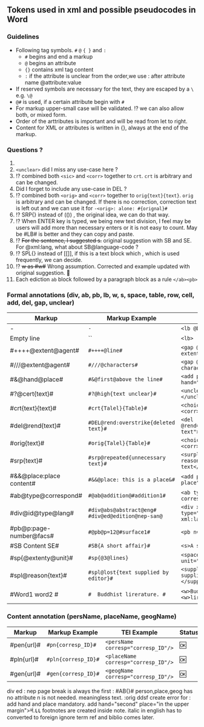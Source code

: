 ## Tokens used in xml and possible pseudocodes in Word

### Guidelines

 *  Following  tag symbols. `#` `@` `{ }` and `:`
       * `#` begins and end a markup
       * `@` begins an attribute
       * `{}` contains xml tag content
       * `:`  if the attribute is unclear from the order,we use : after attribute name  @attribute:value  
 * If reserved  symbols are necessary for the text, they  are escaped by a `\` e.g. `\@` 
 * `@#` is  used, if a certain attribute begin with `#` 
 * For markup upper-small case will be validated.  :interrobang: we can also allow both, or mixed form.
 * Order of the arttributes is important and will be read from let to right.
 * Content for XML or attributes is written in {}, always at the end of the markup. 
 
 ### Questions ?
  1.
 3. `<unclear>`  did I miss any use-case here ?
 4. :interrobang: combined  both `<sic>` and `<corr>` together to `crt`. `crt` is arbitrary and can be changed. 
 5.  Did I forget to include  any use-case in DEL ?
 6. :interrobang:  combined  both `<orig>` and `<corr>` together to `orig{text}{text}`. `orig`  is arbitrary and can be changed.  If there is no  correction, correction text  is left out and we can use it for `-<orig>: alone: #{orignal}#`
 7. :interrobang:  SRP{} instead of (()) ,  the original idea, we can do that way.
 8. :interrobang: When ENTER key is typed, we being new text division, I feel may be users will add more than necessary enters or it is not easy to count. May be #LB# is better  and they can copy and paste.
 9. :interrobang: ~~For the sentence, I suggested s.~~ original suggestion with SB and SE. For @xml:lang, what about SB@language-code ?
 10. :interrobang: SPL{} instead of [[]], if this is a text block which , which is used frequently, we can decide.   
 11. :interrobang:  ~~w as #w#~~  Wrong assumption. Corrected and example updated with original suggestion. :black_square_button:
 12. Each ediction `ab` block followed by a paragraph block as a rule `</ab><pb>`
 
    
 ### Formal annotations (div, ab, pb, lb, w, s, space, table, row, cell, add, del, gap, unclear)
 
 Markup  | Markup Example | TEI Example | S|  Remarks |
| --- | ---- | --- | --- |  --- | 
| - | `-` | `<lb @break=no>` |:ok: | [lb](https://tei-c.org/release/doc/tei-p5-doc/en/html/ref-lb.html) |
|Empty line | `` | `<lb>` | :ok: | [lb](https://tei-c.org/release/doc/tei-p5-doc/en/html/ref-lb.html)  | |
| #++++@extent@agent# | `#++++@line#` | `<gap @reason=“illegible“ extent=“4 lines“> ` | :construction: | [gap](https://tei-c.org/release/doc/tei-p5-doc/en/html/ref-gap.html) |
| #///@extent@agent# | `#///@characters#` | `<gap @reason=“lost extent=“3 characters“> ` | :construction: | [gap](https://tei-c.org/release/doc/tei-p5-doc/en/html/ref-gap.html) |
| #&@hand@place# | `#&@first@above the line#` | `<add place="above the line" hand="first"/>` | :ok:| [add](https://tei-c.org/release/doc/tei-p5-doc/en/html/ref-add.html) |
| #?@cert{text}# | `#?@high{text unclear}#` | `<unclear @cert=high> </unclear>` | ?3?|  [unclear](https://tei-c.org/release/doc/tei-p5-doc/en/html/ref-unclear.html) |
| #crt{text}{text}# | `#crt{Talel}{Table}#` | `<choice><sic>Tabel</sic> <corr>Table</corr></choice>` | :ok: |  [sic](https://tei-c.org/release/doc/tei-p5-doc/en/html/ref-sic.html) [corr](https://tei-c.org/release/doc/tei-p5-doc/en/html/ref-corr.html) |
| #del@rend{text}# | `#DEL@rend:overstrike{deleted text}#` | `<del @rend="overstrike">"deleted text"></del>` | ?5?|  [deletion](https://tei-c.org/release/doc/tei-p5-doc/en/html/ref-del.html) |
| #orig{text}# | `#orig{Talel}{Table}#` | `<choice><orig>Tabel</orig> <corr>Table</corr></choice>` | ?6? |  [orig](https://tei-c.org/release/doc/tei-p5-doc/en/html/ref-orig.html) [reg](https://tei-c.org/release/doc/tei-p5-doc/en/html/ref-reg.html) |
| #srp{text}# | `#srp@repeated{unnecessary text}#` | `<surplus reason="repeated">unnecessary text</surplus>` | ?7? | [surplus](https://tei-c.org/release/doc/tei-p5-doc/en/html/ref-surplus.html) |
| #&&@place:place content# | `#&&@place: this is a place&#` | `<add place="this is a place"/>` | ?8? |  [add](https://tei-c.org/release/doc/tei-p5-doc/en/html/ref-add.html) |
| #ab@type@correspond# | `#@ab@addition@#addition1#` | `<ab type="addition" corresp="# addition1">` | |  [Annonymous ](https://tei-c.org/release/doc/tei-p5-doc/en/html/ref-ab.html)|
| #div@id@type@lang# | `#div@abs@abstract@eng#` `#div@ed@edition@nep-san@` | `<div xml:id="abs" type="abstract" xml:lang="eng">` | |  [div](https://tei-c.org/release/doc/tei-p5-doc/en/html/ref-div.html)|
| #pb@p:page-number@facs# | `#@pb@p=12@#surface1#` | `<pb n="1r" facs="#surface1"/>` | | [pb](https://tei-c.org/release/doc/tei-p5-doc/en/html/ref-pb.html) |
| #SB Content SE# | `#SB{A short affair}#` | `<s>A short affair</s>` | ?9? |  [s-unit](https://tei-c.org/release/doc/tei-p5-doc/en/html/ref-s.html) |
| #sp{@extenty@unit}# | `#sp{@3@lines}` | `<space quantity="3" unit="chars"/>` | | [space](https://tei-c.org/release/doc/tei-p5-doc/en/html/ref-space.html) |
| #spl@reason{text}# | `#spl@lost{text supplied by editor}#` | `<supplied @reason=“lost>text supplied by editor </supplied>` | ?10?|  [supplied](https://tei-c.org/release/doc/tei-p5-doc/en/html/ref-supplied.html) |
| #Word1 word2 # | `#  Buddhist lirerature. #` | `<w>Buddhist </w><w>lirerature.</w>` | ?11? |  [Word](https://tei-c.org/release/doc/tei-p5-doc/en/html/ref-w.html) |


### Content annotation (persName, placeName, geogName)
| Markup  | Markup Example | TEI Example | Status|  Remarks |
| --- | ---- | --- | --- | --- |
| #pen{url}# | `#pn{corresp_ID}#` | `<persName corresp="corresp_ID"/>` | :ok: | [persName](https://www.tei-c.org/release/doc/tei-p5-doc/en/html/ref-persName.html) |
| #pln{url}# | `#pln{corresp_ID}#` | `<placeName  corresp="corresp_ID"/>` |:ok: | [placeName](https://www.tei-c.org/release/doc/tei-p5-doc/en/html/ref-placeName.html) |
| #gen{url}# | `#gen{corresp_ID}#` | `<geogName corresp="corresp_ID"/>` | :ok: |  [geogName](https://www.tei-c.org/release/doc/tei-p5-doc/en/html/ref-geogName.html) |


div ed : nep 
page break is always the first <pb n:1r>
<ab> : #AB{}#
person,place,geog has no attribute n is  not needed.
meaningless text. :orig   <orig> ddsf </orig>
create error for : add hand and place mandatory. add hand="second" place="in the upper margin">नं.६६</add>
footnotes are created inside note.
italic in english has to converted to foreign
ignore term ref and biblio comes later.




 




 
